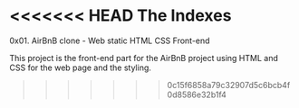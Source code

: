 <<<<<<< HEAD
The Indexes
=======
0x01. AirBnB clone - Web static
HTML
CSS
Front-end


This project is the front-end part for the AirBnB project
using HTML and CSS for the web page and the styling.
>>>>>>> 0c15f6858a79c32907d5c6bcb4f0d8586e32b1f4
